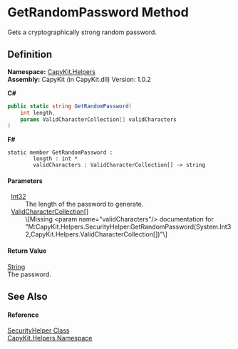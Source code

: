 # GetRandomPassword Method


Gets a cryptographically strong random password.



## Definition
**Namespace:** <a href="N_CapyKit_Helpers.md">CapyKit.Helpers</a>  
**Assembly:** CapyKit (in CapyKit.dll) Version: 1.0.2

**C#**
``` C#
public static string GetRandomPassword(
	int length,
	params ValidCharacterCollection[] validCharacters
)
```
**F#**
``` F#
static member GetRandomPassword : 
        length : int * 
        validCharacters : ValidCharacterCollection[] -> string 
```



#### Parameters
<dl><dt>  <a href="https://learn.microsoft.com/dotnet/api/system.int32" target="_blank" rel="noopener noreferrer">Int32</a></dt><dd>The length of the password to generate.</dd><dt>  <a href="T_CapyKit_Helpers_ValidCharacterCollection.md">ValidCharacterCollection</a>[]</dt><dd>\[Missing &lt;param name="validCharacters"/&gt; documentation for "M:CapyKit.Helpers.SecurityHelper.GetRandomPassword(System.Int32,CapyKit.Helpers.ValidCharacterCollection[])"\]</dd></dl>

#### Return Value
<a href="https://learn.microsoft.com/dotnet/api/system.string" target="_blank" rel="noopener noreferrer">String</a>  
The password.

## See Also


#### Reference
<a href="T_CapyKit_Helpers_SecurityHelper.md">SecurityHelper Class</a>  
<a href="N_CapyKit_Helpers.md">CapyKit.Helpers Namespace</a>  
